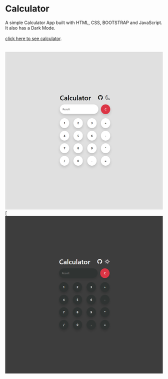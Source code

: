 # Calculator
A simple Calculator App built with HTML, CSS, BOOTSTRAP and JavaScript. It also has a Dark Mode.<br><br>
[click here to see calculator](https://mehran1384.github.io/Calculator-width-Html-CSS-Bootstrap-And-Javascript/).<br><br><br>
![Calculator Darkmode](images/calculator-1.png) [![Calculator Lightmode](images/calculator-2.png)
